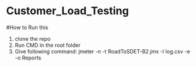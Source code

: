 # Customer_Load_Testing
#How to Run this
1. clone the repo
2. Run CMD in the root folder
3. Give following command:
                  jmeter -n -t RoadToSDET-B2.jmx -l log.csv -e -o Reports

